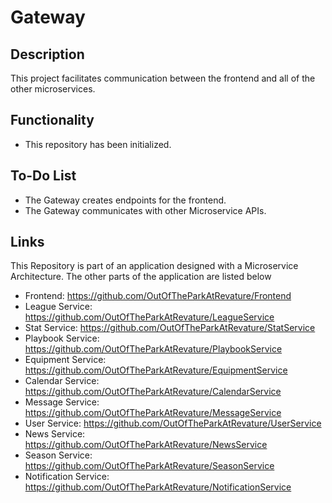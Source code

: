 # Gateway
## Description
This project facilitates communication between the frontend and all of the other microservices.

## Functionality
* This repository has been initialized.
  
## To-Do List
* The Gateway creates endpoints for the frontend.
* The Gateway communicates with other Microservice APIs.

## Links
This Repository is part of an application designed with a Microservice Architecture. The other parts of the application are listed below
* Frontend: https://github.com/OutOfTheParkAtRevature/Frontend
* League Service: https://github.com/OutOfTheParkAtRevature/LeagueService
* Stat Service: https://github.com/OutOfTheParkAtRevature/StatService
* Playbook Service: https://github.com/OutOfTheParkAtRevature/PlaybookService 
* Equipment Service: https://github.com/OutOfTheParkAtRevature/EquipmentService 
* Calendar Service: https://github.com/OutOfTheParkAtRevature/CalendarService
* Message Service: https://github.com/OutOfTheParkAtRevature/MessageService
* User Service: https://github.com/OutOfTheParkAtRevature/UserService
* News Service: https://github.com/OutOfTheParkAtRevature/NewsService
* Season Service: https://github.com/OutOfTheParkAtRevature/SeasonService
* Notification Service: https://github.com/OutOfTheParkAtRevature/NotificationService
